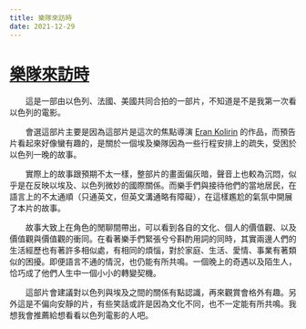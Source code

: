```yaml
---
title: 樂隊來訪時
date: 2021-12-29
---
```


# [樂隊來訪時](https://en.wikipedia.org/wiki/The_Band's_Visit)

　　這是一部由以色列、法國、美國共同合拍的一部片，不知道是不是我第一次看以色列的電影。

　　會選這部片主要是因為這部片是這次的焦點導演 [Eran Kolirin](https://en.wikipedia.org/wiki/Eran_Kolirin) 的作品，而預告片看起來好像蠻有趣的，是關於一個埃及樂隊因為一些行程安排上的疏失，受困於以色列一晚的故事。

　　實際上的故事跟預期不太一樣，整部片的畫面偏灰暗，聲音上也較為沉悶，似乎是在反映以埃及、以色列微妙的國際關係。而樂手們與接待他們的當地居民，在語言上的不太通順（只通英文，但英文溝通略有障礙），在這樣尷尬的氣氛中開展了本片的故事。

　　故事大致上在角色的閒聊間帶出，可以看到各自的文化、個人的價值觀、以及價值觀與價值觀的衝同。在看著樂手們緊張兮兮斟酌用詞的同時，其實兩邊人們的生活經歷也有著許多相似處，有相同的煩惱，對於家庭、生活、愛情、事業有著類似的困擾。即便語言不通的情況，也仍能有所共鳴。一個晚上的奇遇以及陌生人，恰巧成了他們人生中一個小小的轉變契機。

　　這部片會建議對以色列與埃及之間的關係有點認識，再來觀賞會格外有趣。另外這是不偏向安靜的片，有些笑話或許是因為文化不同，也不一定能有所共鳴。我想我會推薦給想看看以色列電影的人吧。
